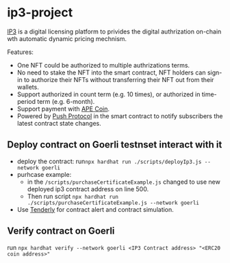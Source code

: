 # ip3-project

[IP3](https://ip3-project.vercel.app/) is a digital licensing platform to privides the digital authrization on-chain wth automatic dynamic pricing mechnism.

Features:
- One NFT could be authorized to multiple authrizations terms.
- No need to stake the NFT into the smart contract, NFT holders can sign-in to authorize their NFTs without transferring their NFT out from their wallets.
- Support authorized in count term (e.g. 10 times), or authorized in time-period term (e.g. 6-month).
- Support payment with [APE Coin](https://apecoin.com/). 
- Powered by [Push Protocol](https://push.org/) in the smart contract to notify subscribers the latest contract state changes. 

## Deploy contract on Goerli testnset interact with it
- deploy the contract: run`npx hardhat run ./scripts/deployIp3.js --network goerli` 
- purhcase example: 
    - in the `/scripts/purchaseCertificateExample.js` changed to use new deployed ip3 contract address on line 500.
    - Then run script `npx hardhat run ./scripts/purchaseCertificateExample.js --network goerli`
- Use [Tenderly](https://tenderly.co/) for contract alert and contract simulation.

## Verify contract on Goerli
run `npx hardhat verify --network goerli <IP3 Contract address> "<ERC20 coin address>"`
